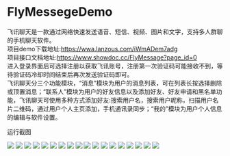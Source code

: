 # FlyMessegeDemo
飞讯聊天是一款通过网络快速发送语音、短信、视频、图片和文字，支持多人群聊的手机聊天软件。
<br/> 项目demo下载地址:https://wwa.lanzous.com/iWmADem7adg
<br/> 项目接口文档地址:https://www.showdoc.cc/FlyMessage?page_id=0
<br/> 进入登录界面后可选择注册以获取飞讯账号，注册第一次验证码可能接收不到，等待验证码冷却时间结束后再次发送验证码即可。
<br/>飞讯聊天分三个功能模块，“消息”模块为用户的消息列表，可在列表长按选择删除或顶置消息；“联系人”模块为用户的好友信息以及添加好友、好友申请和黑名单功能，飞讯聊天可使用多种方式添加好友:搜索用户名，搜索用户昵称，扫描用户名片二维码，通过用户个人主页添加，手机通讯录同步；“我的”模块为用户个人信息的编辑与软件设置。
<p>运行截图</p>
<img src="http://www.foxluo.cn/OrderingSystem/images/FlyMessageScreenShoot/1601603560957.jpg" />
<img src="http://www.foxluo.cn/OrderingSystem/images/FlyMessageScreenShoot/1601603560959.jpg" />
<img src="http://www.foxluo.cn/OrderingSystem/images/FlyMessageScreenShoot/1601603560961.jpg" />
<img src="http://www.foxluo.cn/OrderingSystem/images/FlyMessageScreenShoot/1601603560963.jpg" />
<img src="http://www.foxluo.cn/OrderingSystem/images/FlyMessageScreenShoot/1601603560965.jpg" />
<img src="http://www.foxluo.cn/OrderingSystem/images/FlyMessageScreenShoot/1601603560967.jpg" />
<img src="http://www.foxluo.cn/OrderingSystem/images/FlyMessageScreenShoot/1601603560970.jpg" />
<img src="http://www.foxluo.cn/OrderingSystem/images/FlyMessageScreenShoot/1601603560972.jpg" />
<img src="http://www.foxluo.cn/OrderingSystem/images/FlyMessageScreenShoot/1601603560974.jpg" />
<img src="http://www.foxluo.cn/OrderingSystem/images/FlyMessageScreenShoot/1601603560976.jpg" />
<img src="http://www.foxluo.cn/OrderingSystem/images/FlyMessageScreenShoot/1601603560978.jpg" />
<img src="http://www.foxluo.cn/OrderingSystem/images/FlyMessageScreenShoot/1601603560980.jpg" />
<img src="http://www.foxluo.cn/OrderingSystem/images/FlyMessageScreenShoot/1601603560983.jpg" />
<img src="http://www.foxluo.cn/OrderingSystem/images/FlyMessageScreenShoot/1601603560985.jpg" />
<img src="http://www.foxluo.cn/OrderingSystem/images/FlyMessageScreenShoot/1601603560987.jpg" />
<img src="http://www.foxluo.cn/OrderingSystem/images/FlyMessageScreenShoot/1601603560988.jpg" />
<img src="http://www.foxluo.cn/OrderingSystem/images/FlyMessageScreenShoot/1601603560990.jpg" />
<img src="http://www.foxluo.cn/OrderingSystem/images/FlyMessageScreenShoot/1601603560991.jpg" />

